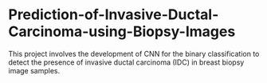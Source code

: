 # Prediction-of-Invasive-Ductal-Carcinoma-using-Biopsy-Images
This project involves the development of CNN for the binary classification to detect the presence of invasive ductal carcinoma (IDC) in breast biopsy image samples.
